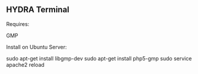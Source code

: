 HYDRA Terminal
--------------

Requires:

GMP

Install on Ubuntu Server:

sudo apt-get install libgmp-dev
sudo apt-get install php5-gmp
sudo service apache2 reload